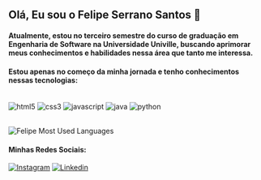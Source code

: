 ## Olá, Eu sou o Felipe Serrano Santos 👋

#### Atualmente, estou no terceiro semestre do curso de graduação em Engenharia de Software na Universidade Univille, buscando aprimorar meus conhecimentos e habilidades nessa área que tanto me interessa.

#### Estou apenas no começo da minha jornada e tenho conhecimentos nessas tecnologias:

<div style = "display: inline_block"><br/>
    <img alt="html5" src="https://img.shields.io/badge/HTML5-E34F26?style=for-the-badge&logo=html5&logoColor=white"/>
    <img alt="css3" src="https://img.shields.io/badge/CSS3-1572B6?style=for-the-badge&logo=css3&logoColor=white"/>
    <img alt="javascript" src="https://img.shields.io/badge/JavaScript-F7DF1E?style=for-the-badge&logo=javascript&logoColor=black"/>
    <img alt="java" src="https://img.shields.io/badge/Java-ED8B00?style=for-the-badge&logo=openjdk&logoColor=white"/>
    <img alt="python" src="https://img.shields.io/badge/Python-14354C?style=for-the-badge&logo=python&logoColor=white"/><br>
</div> 

<br>

![Felipe Most Used Languages](https://github-readme-stats.vercel.app/api/top-langs/?username=FelipeSerranods&theme=blue-green)

#### Minhas Redes Sociais:

[![Instagram](https://img.shields.io/badge/Instagram-E4405F?style=for-the-badge&logo=instagram&logoColor=white)](https://www.instagram.com/felipe_serrano_s/)
[![Linkedin](https://img.shields.io/badge/LinkedIn-0077B5?style=for-the-badge&logo=linkedin&logoColor=white)](https://www.linkedin.com/in/felipeserranosantos/)


